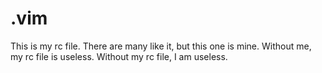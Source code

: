# .vim
This is my rc file. There are many like it, but this one is mine. Without me, my rc file is useless. Without my rc file, I am useless.
